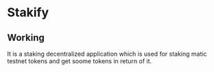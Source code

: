 # Stakify

## Working

It is a staking decentralized application which is used for staking matic testnet tokens and get soome tokens in return of it.
